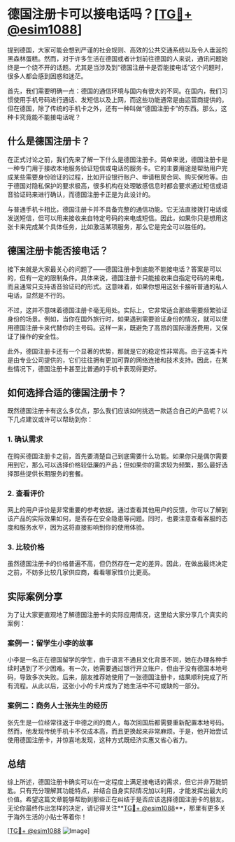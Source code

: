# 德国注册卡可以接电话吗？[[TG💪+ @esim1088](https://t.me/s/esim1088)]

提到德国，大家可能会想到严谨的社会规则、高效的公共交通系统以及令人垂涎的黑森林蛋糕。然而，对于许多生活在德国或者计划前往德国的人来说，通讯问题始终是一个绕不开的话题。尤其是当涉及到“德国注册卡是否能接电话”这个问题时，很多人都会感到困惑和迷茫。

首先，我们需要明确一点：德国的通信环境与国内有很大的不同。在国内，我们习惯使用手机号码进行通话、发短信以及上网，而这些功能通常是由运营商提供的。但在德国，除了传统的手机卡之外，还有一种叫做“德国注册卡”的东西。那么，这种卡究竟能不能接电话呢？

## 什么是德国注册卡？

在正式讨论之前，我们先来了解一下什么是德国注册卡。简单来说，德国注册卡是一种专门用于接收本地服务验证短信或电话的服务卡。它的主要用途是帮助用户完成某些需要身份验证的过程，比如开设银行账户、申请租房合同、购买保险等。由于德国对隐私保护的要求极高，很多机构在处理敏感信息时都会要求通过短信或语音验证码来进行确认，而德国注册卡正是为此设计的。

与普通手机卡相比，德国注册卡并不具备完整的通信功能。它无法直接拨打电话或发送短信，但可以用来接收来自特定号码的来电或短信。因此，如果你只是想用这张卡来完成某个具体任务，比如激活某项服务，那么它是完全可以胜任的。

## 德国注册卡能否接电话？

接下来就是大家最关心的问题了——德国注册卡到底能不能接电话？答案是可以的，但有一定的限制条件。具体来说，德国注册卡只能接收来自指定号码的来电，而且通常只支持语音验证码的形式。这意味着，如果你想用这张卡接听普通的私人电话，显然是不行的。

不过，这并不意味着德国注册卡毫无用处。实际上，它非常适合那些需要频繁验证身份的场景。例如，当你在国外旅行时，如果遇到需要验证身份的情况，就可以使用德国注册卡来代替你的主号码。这样一来，既避免了高昂的国际漫游费用，又保证了操作的安全性。

此外，德国注册卡还有一个显著的优势，那就是它的稳定性非常高。由于这类卡片是由专业公司提供的，它们往往拥有更加可靠的网络连接和技术支持。因此，在某些情况下，德国注册卡甚至比普通的手机卡表现得更好。

## 如何选择合适的德国注册卡？

既然德国注册卡有这么多优点，那么我们应该如何挑选一款适合自己的产品呢？以下几点建议或许可以帮助到你：

### 1. 确认需求

在购买德国注册卡之前，首先要清楚自己到底需要什么功能。如果你只是偶尔需要用到它，那么可以选择价格较低廉的产品；但如果你的需求较为频繁，那么最好选择那些提供长期服务的套餐。

### 2. 查看评价

网上的用户评价是非常重要的参考依据。通过查看其他用户的反馈，你可以了解到该产品的实际效果如何，是否存在安全隐患等问题。同时，也要注意查看客服的态度和服务水平，因为这将直接影响到你的使用体验。

### 3. 比较价格

虽然德国注册卡的价格普遍不高，但仍然存在一定的差异。因此，在做出最终决定之前，不妨多比较几家供应商，看看哪家性价比更高。

## 实际案例分享

为了让大家更直观地了解德国注册卡的实际应用情况，这里给大家分享几个真实的案例：

### 案例一：留学生小李的故事

小李是一名正在德国留学的学生，由于语言不通且文化背景不同，她在办理各种手续时遇到了不少困难。有一次，她需要通过银行开立账户，但由于没有德国本地号码，导致多次失败。后来，朋友推荐她使用了一张德国注册卡，结果顺利完成了所有流程。从此以后，这张小小的卡片成为了她生活中不可或缺的一部分。

### 案例二：商务人士张先生的经历

张先生是一位经常往返于中德之间的商人，每次回国后都需要重新配置本地号码。然而，他发现传统手机卡不仅成本高，而且更换起来非常麻烦。于是，他开始尝试使用德国注册卡，并惊喜地发现，这种方式既经济实惠又省心省力。

## 总结

综上所述，德国注册卡确实可以在一定程度上满足接电话的需求，但它并非万能钥匙。只有充分理解其功能特点，并结合自身实际情况加以利用，才能发挥出最大的价值。希望这篇文章能够帮助到那些正在纠结于是否应该选择德国注册卡的朋友。无论你最终作出怎样的决定，请记得关注**[TG💪+ @esim1088](https://t.me/s/esim1088)**，那里有更多关于海外生活的小贴士等着你！

[[TG💪+ @esim1088](https://t.me/s/esim1088) ![Image](https://i.postimg.cc/4NQfJmqS/Snipaste-2025-05-13-00-14-12.png)]